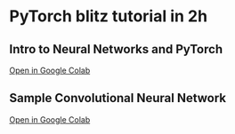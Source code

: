 # PyTorch blitz tutorial in 2h

## Intro to Neural Networks and PyTorch
[Open in Google Colab](https://colab.research.google.com/github/depthtest/pytorch_2h/blob/master/dnn_pytorch_intro.ipynb)

## Sample Convolutional Neural Network
[Open in Google Colab](https://colab.research.google.com/github/depthtest/pytorch_2h/blob/master/cnn_cifar_sample.ipynb)
